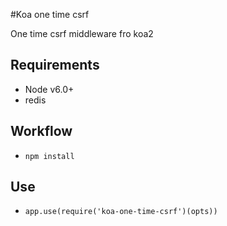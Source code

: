 #Koa one time csrf

One time csrf middleware fro koa2

## Requirements

- Node v6.0+
- redis

## Workflow
- `npm install`

## Use
- `app.use(require('koa-one-time-csrf')(opts))`
